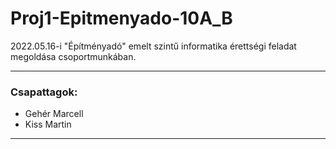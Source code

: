 # Proj1-Epitmenyado-10A_B

2022.05.16-i "Építményadó" emelt szintű informatika érettségi feladat megoldása csoportmunkában.

---

### Csapattagok:
- Gehér Marcell
- Kiss Martin
 
---
